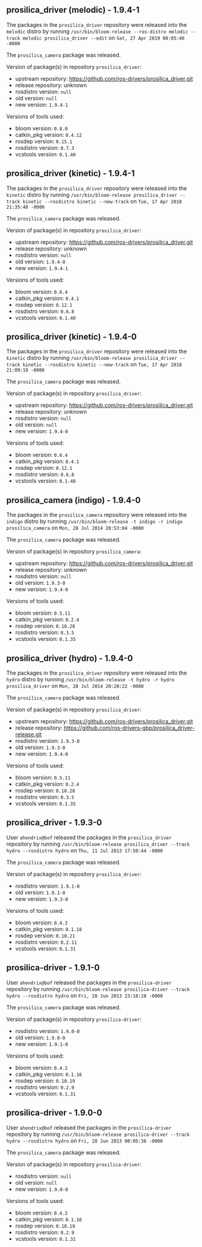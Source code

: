 ## prosilica_driver (melodic) - 1.9.4-1

The packages in the `prosilica_driver` repository were released into the `melodic` distro by running `/usr/bin/bloom-release --ros-distro melodic --track melodic prosilica_driver --edit` on `Sat, 27 Apr 2019 00:05:46 -0000`

The `prosilica_camera` package was released.

Version of package(s) in repository `prosilica_driver`:

- upstream repository: https://github.com/ros-drivers/prosilica_driver.git
- release repository: unknown
- rosdistro version: `null`
- old version: `null`
- new version: `1.9.4-1`

Versions of tools used:

- bloom version: `0.8.0`
- catkin_pkg version: `0.4.12`
- rosdep version: `0.15.1`
- rosdistro version: `0.7.3`
- vcstools version: `0.1.40`


## prosilica_driver (kinetic) - 1.9.4-1

The packages in the `prosilica_driver` repository were released into the `kinetic` distro by running `/usr/bin/bloom-release prosilica_driver --track kinetic --rosdistro kinetic --new-track` on `Tue, 17 Apr 2018 21:35:48 -0000`

The `prosilica_camera` package was released.

Version of package(s) in repository `prosilica_driver`:

- upstream repository: https://github.com/ros-drivers/prosilica_driver.git
- release repository: unknown
- rosdistro version: `null`
- old version: `1.9.4-0`
- new version: `1.9.4-1`

Versions of tools used:

- bloom version: `0.6.4`
- catkin_pkg version: `0.4.1`
- rosdep version: `0.12.1`
- rosdistro version: `0.6.8`
- vcstools version: `0.1.40`


## prosilica_driver (kinetic) - 1.9.4-0

The packages in the `prosilica_driver` repository were released into the `kinetic` distro by running `/usr/bin/bloom-release prosilica_driver --track kinetic --rosdistro kinetic --new-track` on `Tue, 17 Apr 2018 21:09:19 -0000`

The `prosilica_camera` package was released.

Version of package(s) in repository `prosilica_driver`:

- upstream repository: https://github.com/ros-drivers/prosilica_driver.git
- release repository: unknown
- rosdistro version: `null`
- old version: `null`
- new version: `1.9.4-0`

Versions of tools used:

- bloom version: `0.6.4`
- catkin_pkg version: `0.4.1`
- rosdep version: `0.12.1`
- rosdistro version: `0.6.8`
- vcstools version: `0.1.40`


## prosilica_camera (indigo) - 1.9.4-0

The packages in the `prosilica_camera` repository were released into the `indigo` distro by running `/usr/bin/bloom-release -t indigo -r indigo prosilica_camera` on `Mon, 28 Jul 2014 20:53:04 -0000`

The `prosilica_camera` package was released.

Version of package(s) in repository `prosilica_camera`:
- upstream repository: https://github.com/ros-drivers/prosilica_driver.git
- release repository: unknown
- rosdistro version: `null`
- old version: `1.9.3-0`
- new version: `1.9.4-0`

Versions of tools used:
- bloom version: `0.5.11`
- catkin_pkg version: `0.2.4`
- rosdep version: `0.10.28`
- rosdistro version: `0.3.5`
- vcstools version: `0.1.35`


## prosilica_driver (hydro) - 1.9.4-0

The packages in the `prosilica_driver` repository were released into the `hydro` distro by running `/usr/bin/bloom-release -t hydro -r hydro prosilica_driver` on `Mon, 28 Jul 2014 20:28:22 -0000`

The `prosilica_camera` package was released.

Version of package(s) in repository `prosilica_driver`:
- upstream repository: https://github.com/ros-drivers/prosilica_driver.git
- release repository: https://github.com/ros-drivers-gbp/prosilica_driver-release.git
- rosdistro version: `1.9.3-0`
- old version: `1.9.3-0`
- new version: `1.9.4-0`

Versions of tools used:
- bloom version: `0.5.11`
- catkin_pkg version: `0.2.4`
- rosdep version: `0.10.28`
- rosdistro version: `0.3.5`
- vcstools version: `0.1.35`


## prosilica_driver - 1.9.3-0

User `ahendrix@bof` released the packages in the `prosilica_driver` repository by running `/usr/bin/bloom-release prosilica_driver --track hydro --rosdistro hydro` on `Thu, 11 Jul 2013 17:50:44 -0000`

The `prosilica_camera` package was released.

Version of package(s) in repository `prosilica_driver`:
- rosdistro version: `1.9.1-0`
- old version: `1.9.1-0`
- new version: `1.9.3-0`

Versions of tools used:
- bloom version: `0.4.2`
- catkin_pkg version: `0.1.18`
- rosdep version: `0.10.21`
- rosdistro version: `0.2.11`
- vcstools version: `0.1.31`


## prosilica-driver - 1.9.1-0

User `ahendrix@bof` released the packages in the `prosilica-driver` repository by running `/usr/bin/bloom-release prosilica-driver --track hydro --rosdistro hydro` on `Fri, 28 Jun 2013 23:18:28 -0000`

The `prosilica_camera` package was released.

Version of package(s) in repository `prosilica-driver`:
- rosdistro version: `1.9.0-0`
- old version: `1.9.0-0`
- new version: `1.9.1-0`

Versions of tools used:
- bloom version: `0.4.2`
- catkin_pkg version: `0.1.16`
- rosdep version: `0.10.19`
- rosdistro version: `0.2.9`
- vcstools version: `0.1.31`


## prosilica-driver - 1.9.0-0

User `ahendrix@bof` released the packages in the `prosilica-driver` repository by running `/usr/bin/bloom-release prosilica-driver --track hydro --rosdistro hydro` on `Fri, 28 Jun 2013 00:05:36 -0000`

The `prosilica_camera` package was released.

Version of package(s) in repository `prosilica-driver`:
- rosdistro version: `null`
- old version: `null`
- new version: `1.9.0-0`

Versions of tools used:
- bloom version: `0.4.2`
- catkin_pkg version: `0.1.16`
- rosdep version: `0.10.19`
- rosdistro version: `0.2.9`
- vcstools version: `0.1.31`


